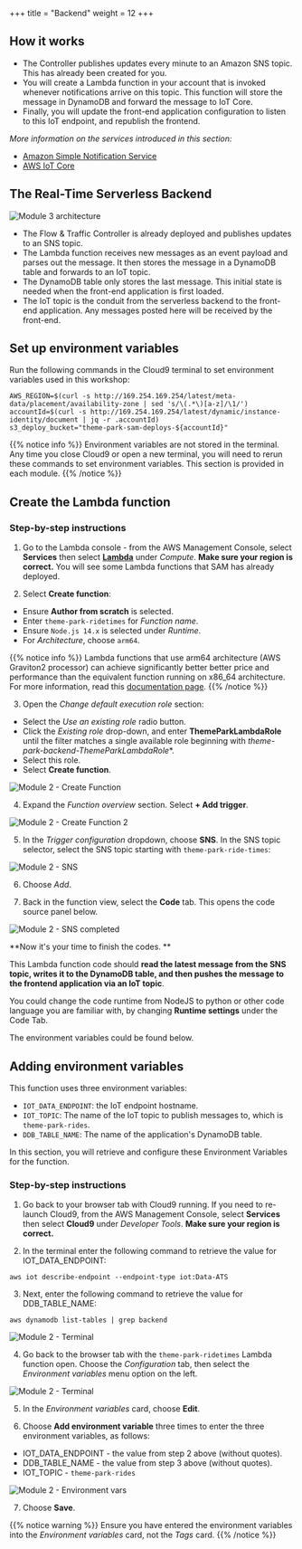 +++
title = "Backend"
weight = 12
+++

## How it works

* The Controller publishes updates every minute to an Amazon SNS topic. This has already been created for you.
* You will create a Lambda function in your account that is invoked whenever notifications arrive on this topic. This function will store the message in DynamoDB and forward the message to IoT Core.
* Finally, you will update the front-end application configuration to listen to this IoT endpoint, and republish the frontend.

*More information on the services introduced in this section:*
* [Amazon Simple Notification Service](https://aws.amazon.com/sns/)
* [AWS IoT Core](https://aws.amazon.com/iot-core/)

## The Real-Time Serverless Backend

![Module 3 architecture](../images/module3-overview.png)

* The Flow & Traffic Controller is already deployed and publishes updates to an SNS topic.
* The Lambda function receives new messages as an event payload and parses out the message. It then stores the message in a DynamoDB table and forwards to an IoT topic.
* The DynamoDB table only stores the last message. This initial state is needed when the front-end application is first loaded.
* The IoT topic is the conduit from the serverless backend to the front-end application. Any messages posted here will be received by the front-end.

## Set up environment variables

Run the following commands in the Cloud9 terminal to set environment variables used in this workshop:

```console
AWS_REGION=$(curl -s http://169.254.169.254/latest/meta-data/placement/availability-zone | sed 's/\(.*\)[a-z]/\1/')
accountId=$(curl -s http://169.254.169.254/latest/dynamic/instance-identity/document | jq -r .accountId)
s3_deploy_bucket="theme-park-sam-deploys-${accountId}"
```

{{% notice info %}}
Environment variables are not stored in the terminal. Any time you close Cloud9 or open a new terminal, you will need to rerun these commands to set environment variables. This section is provided in each module.
{{% /notice %}}

## Create the Lambda function

### Step-by-step instructions ###

1. Go to the Lambda console - from the AWS Management Console, select **Services** then select [**Lambda**](https://console.aws.amazon.com/lambda) under *Compute*. **Make sure your region is correct.** You will see some Lambda functions that SAM has already deployed.

2. Select **Create function**:
- Ensure **Author from scratch** is selected.
- Enter `theme-park-ridetimes` for *Function name*.
- Ensure `Node.js 14.x` is selected under *Runtime*.
- For *Architecture*, choose `arm64`.

{{% notice info %}}
Lambda functions that use arm64 architecture (AWS Graviton2 processor) can achieve significantly better better price and performance than the equivalent function running on x86_64 architecture. For more information, read this [documentation page](https://docs.aws.amazon.com/lambda/latest/dg/foundation-arch.html?icmpid=docs_lambda_help).
{{% /notice %}}

3. Open the *Change default execution role* section:
-  Select the *Use an existing role* radio button.
- Click the *Existing role* drop-down, and enter **ThemeParkLambdaRole** until the filter matches a single available role beginning with *theme-park-backend-ThemeParkLambdaRole**.
- Select this role.
- Select **Create function**.

![Module 2 - Create Function](../images/2-realtime-lambda1.png)

4. Expand the *Function overview* section. Select **+ Add trigger**.

![Module 2 - Create Function 2](../images/2-realtime-lambda1a.png)

5. In the *Trigger configuration* dropdown, choose **SNS**. In the SNS topic selector, select the SNS topic starting with `theme-park-ride-times`:

![Module 2 - SNS](../images/2-realtime-lambda2b.png)

6. Choose *Add*.

7. Back in the function view, select the **Code** tab. This opens the code source panel below.

![Module 2 - SNS completed](../images/2-realtime-lambda3.png)

**Now it's your time to finish the codes. **

This Lambda function code should **read the latest message from the SNS topic, writes it to the DynamoDB table, and then pushes the message to the frontend application via an IoT topic**.

You could change the code runtime from NodeJS to python or other code language you are familiar with, by changing **Runtime settings** under the Code Tab.

The environment variables could be found below.

## Adding environment variables

This function uses three environment variables:
- `IOT_DATA_ENDPOINT`: the IoT endpoint hostname.
- `IOT_TOPIC`: The name of the IoT topic to publish messages to, which is `theme-park-rides`.
- `DDB_TABLE_NAME`: The name of the application's DynamoDB table.

In this section, you will retrieve and configure these Environment Variables for the function.

### Step-by-step instructions ###

1. Go back to your browser tab with Cloud9 running. If you need to re-launch Cloud9, from the AWS Management Console, select **Services** then select **Cloud9** under *Developer Tools*. **Make sure your region is correct.**

2. In the terminal enter the following command to retrieve the value for IOT_DATA_ENDPOINT:

```
aws iot describe-endpoint --endpoint-type iot:Data-ATS
```
3. Next, enter the following command to retrieve the value for DDB_TABLE_NAME:
```
aws dynamodb list-tables | grep backend
```
![Module 2 - Terminal](../images/2-realtime-lambda5.png)

4. Go back to the browser tab with the `theme-park-ridetimes` Lambda function open. Choose the *Configuration* tab, then select the *Environment variables* menu option on the left.

![Module 2 - Terminal](../images/2-realtime-envvar.png)


5. In the *Environment variables* card, choose **Edit**.

6. Choose **Add environment variable** three times to enter the three environment variables, as follows:
- IOT_DATA_ENDPOINT - the value from step 2 above (without quotes).
- DDB_TABLE_NAME - the value from step 3 above (without quotes).
- IOT_TOPIC - `theme-park-rides`

![Module 2 - Environment vars](../images/2-realtime-lambda6.png)

7. Choose **Save**.

{{% notice warning %}}
Ensure you have entered the environment variables into the *Environment variables* card, not the *Tags* card.
{{% /notice %}}
